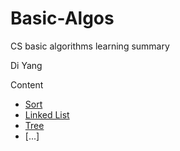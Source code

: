 # Basic-Algos
CS basic algorithms learning summary

Di Yang

Content

- [Sort](https://github.com/YangDi666/Basic-Algos/tree/master/algos_sort)
- [Linked List](https://github.com/YangDi666/Basic-Algos/tree/master/LinkedList)
- [Tree](https://github.com/YangDi666/Basic-Algos/tree/master/Tree)
- [...]
